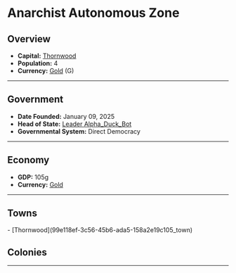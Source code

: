 <!--UNDEDITED FILE, remove this entire line if this file has been edited!-->
# <!--NAME-->Anarchist Autonomous Zone<!--NAME-->

## Overview

- **Capital:** <!--CAPITAL_LINK-->[Thornwood](99e118ef-3c56-45b6-ada5-158a2e19c105_town)<!--CAPITAL_LINK-->
- **Population:** <!--POPULATION-->4<!--POPULATION-->
- **Currency:** <!--CURRENCY_LINK-->[Gold](Gold_currency)<!--CURRENCY_LINK--> (<!--CURRENCY_ABV-->G<!--CURRENCY_ABV-->)

---

## Government

- **Date Founded:** <!--FOUNDED-->January 09, 2025<!--FOUNDED-->
- **Head of State:** <!--LEADER_TITLE_LINK-->[Leader Alpha_Duck_Bot](Alpha_Duck_Bot_user)<!--LEADER_TITLE_LINK-->
- **Governmental System:** <!--GOVERNMENT-->Direct Democracy<!--GOVERNMENT-->

---

## Economy

- **GDP:** <!--GDP-->105g<!--GDP-->
- **Currency:** <!--CURRENCY_LINK-->[Gold](Gold_currency)<!--CURRENCY_LINK-->

---

## Towns

<!--TOWNS-->- [Thornwood](99e118ef-3c56-45b6-ada5-158a2e19c105_town)<!--TOWNS-->

## Colonies

<!--COLONIES--><!--COLONIES-->

---